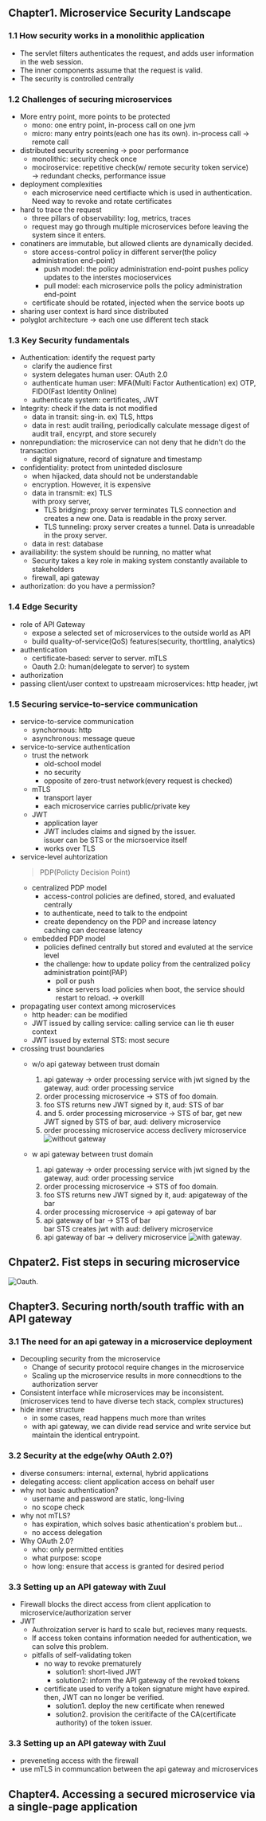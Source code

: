 ## Chapter1. Microservice Security Landscape
### 1.1 How security works in a monolithic application
- The servlet filters authenticates the request, and adds user information in the web session.
- The inner components assume that the request is valid.
- The security is controlled centrally

### 1.2 Challenges of securing microservices
  - More entry point, more points to be protected
  	- mono: one entry point, in-process call on one jvm
  	- micro: many entry points(each one has its own). in-process call -> remote call
  - distributed security screening -> poor performance
    - monolithic: security check once
    - mociroservice: repetitive check(w/ remote security token service) \
    -> redundant checks, performance issue
   - deployment complexities
     - each microservice need certifiacte which is used in authentication. Need way to revoke and rotate certificates
  - hard to trace the request
    - three pillars of observability: log, metrics, traces
    - request may go through multiple microservices before leaving the system since it enters.
  - conatiners are immutable, but allowed clients are dynamically decided.
    - store access-control policy in different server(the policy administration end-point)
      - push model: the policy administration end-point pushes policy updates to the interstes mocioservices
      - pull model: each microservice polls the policy administration end-point
    - certificate should be rotated, injected when the service boots up
  - sharing user context is hard since distributed
  - polyglot architecture -> each one use different tech stack

### 1.3 Key Security fundamentals
- Authentication: identify the request party
  - clarify the audience first
  - system delegates human user: OAuth 2.0
  - authenticate human user: MFA(Multi Factor Authentication) ex) OTP, FIDO(Fast Identity Online)
  - authenticate system: certificates, JWT
- Integrity: check if the data is not modified
  - data in transit: sing-in. ex) TLS, https
  - data in rest: audit trailing, periodically calculate message digest of audit trail, encyrpt, and store securely
- nonrepundiation: the microservice can not deny that he didn't do the transaction
  - digital signature, record of signature and timestamp
- confidentiality: protect from uninteded disclosure
  - when hijacked, data should not be understandable
  - encryption. However, it is expensive
  - data in transmit: ex) TLS \
    with proxy server,
    - TLS bridging: proxy server terminates TLS connection and creates a new one. Data is readable in the proxy server.
    - TLS tunneling: proxy server creates a tunnel. Data is unreadable in the proxy server.
  - data in rest: database
- availiability: the system should be running, no matter what
  - Security takes a key role in making system constantly available to stakeholders
  - firewall, api gateway
- authorization: do you have a permission?

### 1.4 Edge Security
- role of API Gateway
  - expose a selected set of microservices to the outside world as API
  - build quality-of-service(QoS) features(security, thorttling, analytics)
- authentication
  - certificate-based: server to server. mTLS
  - Oauth 2.0: human(delegate to server) to system
- authorization
- passing client/user context to upstreaam microservices: http header, jwt

### 1.5 Securing service-to-service communication
- service-to-service communication
  - synchornous: http
  - asynchronous: message queue
- service-to-service authentication
  - trust the network
    - old-school model
    - no security
    - opposite of zero-trust network(every request is checked)
  - mTLS
    - transport layer
    - each microservice carries public/private key
  - JWT
    - application layer
    - JWT includes claims and signed by the issuer. \
    issuer can be STS or the micrsoervice itself
    - works over TLS
- service-level auhtorization
  > PDP(Policty Decision Point)
  - centralized PDP model
    - access-control policies are defined, stored, and evaluated centrally
    - to authenticate, need to talk to the endpoint
    - create dependency on the PDP and increase latency \
    caching can decrease latency
  - embedded PDP model
    - policies defined centrally but stored and evaluted at the service level
    - the challenge: how to update policy from the centralized policy administration point(PAP)
      - poll or push
      - since servers load policies when boot, the service should restart to reload. -> overkill
- propagating user context among microservices
  - http header: can be modified
  - JWT issued by calling service: calling service can lie th euser context
  - JWT issued by external STS: most secure
- crossing trust boundaries
  - w/o api gateway between trust domain
    1. api gateway -> order processing service with jwt signed by the gateway, aud: order processing service
    2. order processing microservice -> STS of foo domain.
    3. foo STS returns new JWT signed by it, aud: STS of bar
    4. and 5. order processing microservice -> STS of bar, get new JWT signed by STS of bar, aud: delivery microservice
    6. order processing microservice access declivery microservice
    ![without gateway](without_gateway.jpg)

  - w api gateway between trust domain
    1. api gateway -> order processing service with jwt signed by the gateway, aud: order processing service
    2. order processing microservice -> STS of foo domain.
    3. foo STS returns new JWT signed by it, aud: apigateway of the bar
    4. order processing microservice -> api gateway of bar
    5. api gateway of bar -> STS of bar \
    bar STS creates jwt with aud: delivery microservice
    6. api gateway of bar -> delivery microservice
    ![with gateway](with_gateway.jpg).

## Chpater2. Fist steps in securing microservice
![Oauth](oauth.jpg).

## Chapter3. Securing north/south traffic with an API gateway

### 3.1 The need for an api gateway in a microservice deployment
- Decoupling security from the microservice
  - Change of security protocol require changes in the microservice
  - Scaling up the microservice results in more connecdtions to the authorization server
- Consistent interface while microservices may be inconsistent. \
  (microservices tend to have diverse tech stack, complex structures)
- hide inner structure
  - in some cases, read happens much more than writes
  - with api gateway, we can divide read service and write service but maintain the identical entrypoint.

### 3.2 Security at the edge(why OAuth 2.0?)
- diverse consumers: internal, external, hybrid applications
- delegating access: client application access on behalf user
- why not basic authentication?
  - username and password are static, long-living
  - no scope check
- why not mTLS?
  - has expiration, which solves basic athentication's problem but...
  - no access delegation
- Why OAuth 2.0?
  - who: only permitted entities
  - what purpose: scope
  - how long: ensure that access is granted for desired period

### 3.3 Setting up an API gateway with Zuul
- Firewall blocks the direct access from client application to microservice/authorization server
- JWT
  - Authroization server is hard to scale but, recieves many requests.
  - If access token contains information needed for authentication, we can solve this problem.
  - pitfalls of self-validating token
    - no way to revoke prematurely
      - solution1: short-lived JWT
      - solution2: inform the API gateway of the revoked tokens
    - certificate used to verify a token signature might have expired. \
    then, JWT can no longer be verified.
      - solution1. deploy the new certificate when renewed
      - solution2. provision the ceritifacte of the CA(certificate authority) of the token issuer.

### 3.3 Setting up an API gateway with Zuul
- preveneting access with the firewall
- use mTLS in communcation between the api gateway and microservices


## Chapter4. Accessing a secured microservice via a single-page application